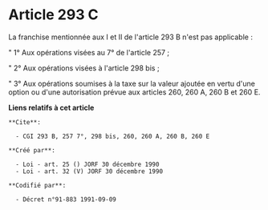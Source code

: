 # Article 293 C

La franchise mentionnée aux I et II de l'article 293 B n'est pas applicable :

" 1° Aux opérations visées au 7° de l'article 257 ;

" 2° Aux opérations visées à l'article 298 bis ;

" 3° Aux opérations soumises à la taxe sur la valeur ajoutée en vertu d'une option ou d'une autorisation prévue aux articles
260, 260 A, 260 B et 260 E.

**Liens relatifs à cet article**

	**Cite**:

	  - CGI 293 B, 257 7°, 298 bis, 260, 260 A, 260 B, 260 E

	**Créé par**:

	  - Loi - art. 25 () JORF 30 décembre 1990
	  - Loi - art. 32 (V) JORF 30 décembre 1990

	**Codifié par**:

	  - Décret n°91-883 1991-09-09
